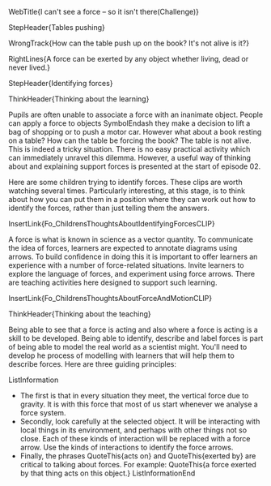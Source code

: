 WebTitle{I can&apos;t see a force &ndash; so it isn&apos;t there(Challenge)}

StepHeader{Tables pushing}

WrongTrack{How can the table push up on the book? It&apos;s not alive is it?}

RightLines{A force can be exerted by any object whether living, dead or never lived.}

StepHeader{Identifying forces}

ThinkHeader{Thinking about the learning}

Pupils are often unable to associate a force with an inanimate object. People can apply a force to objects SymbolEndash they make a decision to lift a bag of shopping or to push a motor car. However what about a book resting on a table? How can the table be forcing the book? The table is not alive. This is indeed a tricky situation. There is no easy practical activity which can immediately unravel this dilemma. However, a useful way of thinking about and explaining support forces is presented at the start of episode 02.

Here are some children trying to identify forces. These clips are worth watching several times. Particularly interesting, at this stage, is to think about how you can put them in a position where they can work out how to identify the forces, rather than just telling them the answers.

InsertLink{Fo_ChildrensThoughtsAboutIdentifyingForcesCLIP}

A force is what is known in science as a vector quantity. To communicate the idea of forces, learners are expected to annotate diagrams using arrows. To build confidence in doing this it is important to offer learners an experience with a number of force-related situations. Invite learners to explore the language of forces, and experiment using force arrows. There are teaching activities here designed to support such learning.

InsertLink{Fo_ChildrensThoughtsAboutForceAndMotionCLIP}

ThinkHeader{Thinking about the teaching}

Being able to see that a force is acting and also where a force is acting is a skill to be developed. Being able to identify, describe and label forces is part of being able to model the real world as a scientist might. You&apos;ll need to develop he process of modelling with learners that will help them to describe forces. Here are three guiding principles:

ListInformation
- The first is that in every situation they meet, the vertical force due to gravity. It is with this force that most of us start whenever we analyse a force system.
- Secondly, look carefully at the selected object. It will be interacting with local things in its environment, and perhaps with other things not so close. Each of these kinds of interaction will be replaced with a force arrow. Use the kinds of interactions to identify the force arrows.
- Finally, the phrases QuoteThis{acts on} and QuoteThis{exerted by} are critical to talking about forces. For example: QuoteThis{a force exerted by that thing acts on this object.}
ListInformationEnd

